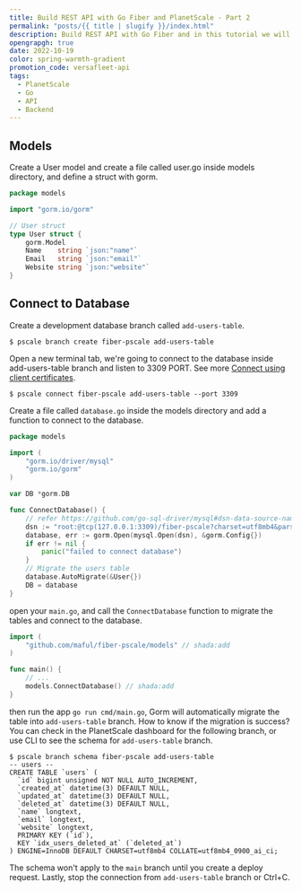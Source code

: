 ```yaml
---
title: Build REST API with Go Fiber and PlanetScale - Part 2
permalink: "posts/{{ title | slugify }}/index.html"
description: Build REST API with Go Fiber and in this tutorial we will connect to the database.
opengrapgh: true
date: 2022-10-19
color: spring-warmth-gradient
promotion_code: versafleet-api
tags:
  - PlanetScale
  - Go
  - API
  - Backend
---
```


## Models

Create a User model and create a file called user.go inside models directory, and define a struct with gorm.

```go
package models

import "gorm.io/gorm"

// User struct
type User struct {
    gorm.Model
    Name    string `json:"name"`
    Email   string `json:"email"`
    Website string `json:"website"`
}
```

## Connect to Database

Create a development database branch called `add-users-table`.

```
$ pscale branch create fiber-pscale add-users-table
```

Open a new terminal tab, we're going to connect to the database inside add-users-table branch and listen to 3309 PORT. See more [Connect using client certificates](https://docs.planetscale.com/tutorials/connect-any-application#connect-using-client-certificates).

```
$ pscale connect fiber-pscale add-users-table --port 3309
```

Create a file called `database.go` inside the models directory and add a function to connect to the database.

```go
package models

import (
    "gorm.io/driver/mysql"
    "gorm.io/gorm"
)

var DB *gorm.DB

func ConnectDatabase() {
    // refer https://github.com/go-sql-driver/mysql#dsn-data-source-name for details
    dsn := "root:@tcp(127.0.0.1:3309)/fiber-pscale?charset=utf8mb4&parseTime=True&loc=Local"
    database, err := gorm.Open(mysql.Open(dsn), &gorm.Config{})
    if err != nil {
        panic("failed to connect database")
    }
    // Migrate the users table
    database.AutoMigrate(&User{})
    DB = database
}
```

open your `main.go`, and call the `ConnectDatabase` function to migrate the tables and connect to the database.

```go
import (
    "github.com/maful/fiber-pscale/models" // shada:add
)

func main() {
    // ...
    models.ConnectDatabase() // shada:add
}
```

then run the app `go run cmd/main.go`, Gorm will automatically migrate the table into `add-users-table` branch. How to know if the migration is success? You can check in the PlanetScale dashboard for the following branch, or use CLI to see the schema for `add-users-table` branch.

```
$ pscale branch schema fiber-pscale add-users-table
-- users --
CREATE TABLE `users` (
  `id` bigint unsigned NOT NULL AUTO_INCREMENT,
  `created_at` datetime(3) DEFAULT NULL,
  `updated_at` datetime(3) DEFAULT NULL,
  `deleted_at` datetime(3) DEFAULT NULL,
  `name` longtext,
  `email` longtext,
  `website` longtext,
  PRIMARY KEY (`id`),
  KEY `idx_users_deleted_at` (`deleted_at`)
) ENGINE=InnoDB DEFAULT CHARSET=utf8mb4 COLLATE=utf8mb4_0900_ai_ci;
```

The schema won't apply to the `main` branch until you create a deploy request. Lastly, stop the connection from `add-users-table` branch or Ctrl+C.
